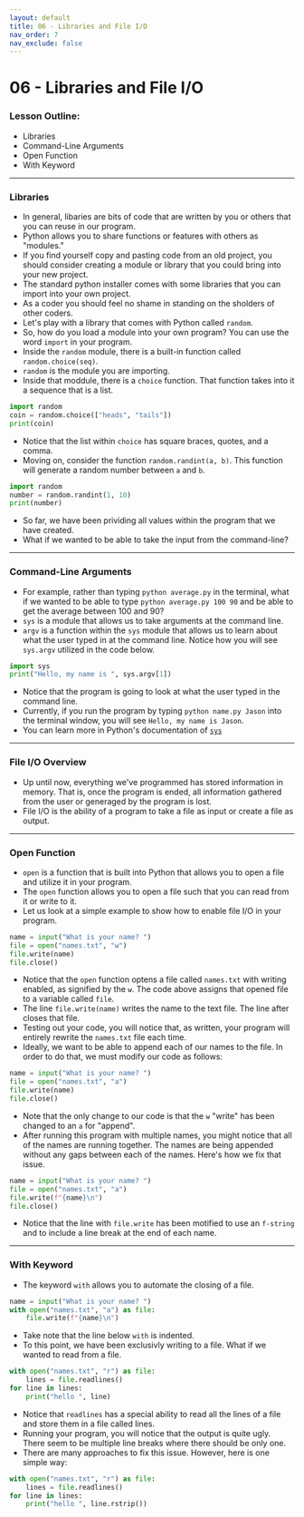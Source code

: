 ```yaml
---
layout: default
title: 06 - Libraries and File I/O
nav_order: 7
nav_exclude: false
---
```

# 06 - Libraries and File I/O
### Lesson Outline:
- Libraries
- Command-Line Arguments
- Open Function
- With Keyword

---
### Libraries
- In general, libaries are bits of code that are written by you or others that you can reuse in our program.
- Python allows you to share functions or features with others as "modules."
- If you find yourself copy and pasting code from an old project, you should consider creating a module or library that you could bring into your new project.
- The standard python installer comes with some libraries that you can import into your own project. 
- As a coder you should feel no shame in standing on the sholders of other coders.
- Let's play with a library that comes with Python called ```random```. 
- So, how do you load a module into your own program? You can use the word ```import``` in your program.
- Inside the ```random``` module, there is a built-in function called ```random.choice(seq)```. 
- ```random``` is the module you are importing. 
- Inside that moddule, there is a ```choice``` function. That function takes into it a sequence that is a list.
```python
import random
coin = random.choice(["heads", "tails"])
print(coin)
```
- Notice that the list within ```choice``` has square braces, quotes, and a comma.
- Moving on, consider the function ```random.randint(a, b)```. This function will generate a random number between ```a``` and ```b```.
```python
import random
number = random.randint(1, 10)
print(number)
```
- So far, we have been prividing all values within the program that we have created.
- What if we wanted to be able to take the input from the command-line?

---
### Command-Line Arguments
- For example, rather than typing ```python average.py``` in the terminal, what if we wanted to be able to type ```python average.py 100 90``` and be able to get the average between 100 and 90?
- ```sys``` is a module that allows us to take arguments at the command line.
- ```argv``` is a function within the ```sys``` module that allows us to learn about what the user typed in at the command line. Notice how you will see ```sys.argv``` utilized in the code below.
```python
import sys
print("Hello, my name is ", sys.argv[1])
```
- Notice that the program is going to look at what the user typed in the command line.
- Currently, if you run the program by typing ```python name.py Jason``` into the terminal window, you will see ```Hello, my name is Jason```. 
- You can learn more in Python's documentation of [```sys```](https://docs.python.org/3/library/sys.html)

---
### File I/O Overview
- Up until now, everything we've programmed has stored information in memory. That is, once the program is ended, all information gathered from the user or generaged by the program is lost.
- File I/O is the ability of a program to take a file as input or create a file as output.

---
### Open Function
- ```open``` is a function that is built into Python that allows you to open a file and utilize it in your program.
- The ```open``` function allows you to open a file such that you can read from it or write to it.
- Let us look at a simple example to show how to enable file I/O in your program. 
```python
name = input("What is your name? ")
file = open("names.txt", "w")
file.write(name)
file.close()
```
- Notice that the ```open``` function optens a file called ```names.txt``` with writing enabled, as signified by the ```w```. The code above assigns that opened file to a variable called ```file```.
- The line ```file.write(name)``` writes the name to the text file. The line after closes that file.
- Testing out your code, you will notice that, as written, your program will entirely rewrite the ```names.txt``` file each time.
- Ideally, we want to be able to append each of our names to the file. In order to do that, we must modify our code as follows:
```python
name = input("What is your name? ")
file = open("names.txt", "a")
file.write(name)
file.close()
```
- Note that the only change to our code is that the ```w``` "write" has been changed to an ```a``` for "append".
- After running this program with multiple names, you might notice that all of the names are running together. The names are being appended without any gaps between each of the names. Here's how we fix that issue.
```python
name = input("What is your name? ")
file = open("names.txt", "a")
file.write(f"{name}\n")
file.close()
```
- Notice that the line with ```file.write``` has been motified to use an ```f-string``` and to include a line break at the end of each name. 

---
### With Keyword
- The keyword ```with``` allows you to automate the closing of a file.
```python
name = input("What is your name? ")
with open("names.txt", "a") as file:
    file.write(f"{name}\n")
```
- Take note that the line below ```with``` is indented.
- To this point, we have been exclusivly writing to a file. What if we wanted to read from a file. 
```python
with open("names.txt", "r") as file:
    lines = file.readlines()
for line in lines:
    print("hello ", line)
```
- Notice that ```readlines``` has a special ability to read all the lines of a file and store them in a file called lines.
- Running your program, you will notice that the output is quite ugly. There seem to be multiple line breaks where there should be only one.
- There are many approaches to fix this issue. However, here is one simple way:
```python
with open("names.txt", "r") as file:
    lines = file.readlines()
for line in lines:
    print("hello ", line.rstrip())
```
